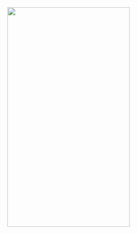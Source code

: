 <img src="https://user-images.githubusercontent.com/38129975/59324474-b2beb280-8cfc-11e9-802d-aecf22637c3a.jpeg" width="280px" height="500px">
